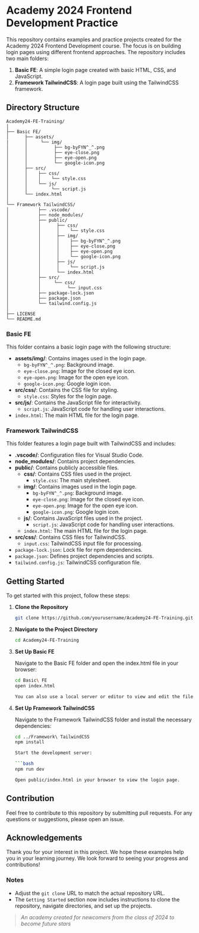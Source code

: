 # Academy 2024 Frontend Development Practice

This repository contains examples and practice projects created for the Academy 2024 Frontend Development course. The focus is on building login pages using different frontend approaches. The repository includes two main folders:

1. **Basic FE**: A simple login page created with basic HTML, CSS, and JavaScript.
2. **Framework TailwindCSS**: A login page built using the TailwindCSS framework.


## Directory Structure


```
Academy24-FE-Training/
│
├── Basic FE/
│      ├── assets/
|      │     └── img/
│      │          ├── bg-byFYN^_^.png
│      │          ├── eye-close.png
│      │          ├── eye-open.png
│      │          └── google-icon.png
│      ├── src/
│      │    ├── css/
│      │    │    └── style.css
│      │    └── js/
│      │         └── script.js
│      └── index.html
│
└── Framework TailwindCSS/
│           ├── .vscode/
│           ├── node_modules/
│           ├── public/
│           │      ├── css/
│           │      │    └── style.css
│           │      ├── img/
│           │      │    ├── bg-byFYN^_^.png
│           │      │    ├── eye-close.png
│           │      │    ├── eye-open.png
│           │      │    └── google-icon.png
│           │      ├── js/
│           │      │    └── script.js
│           │      └── index.html
│           ├── src/
│           │     └── css/
│           │          └── input.css
│           ├── package-lock.json
│           ├── package.json
│           └── tailwind.config.js
│
├── LICENSE
└── README.md
```


### Basic FE

This folder contains a basic login page with the following structure:

- **assets/img/**: Contains images used in the login page.
  - `bg-byFYN^_^.png`: Background image.
  - `eye-close.png`: Image for the closed eye icon.
  - `eye-open.png`: Image for the open eye icon.
  - `google-icon.png`: Google login icon.
- **src/css/**: Contains the CSS file for styling.
  - `style.css`: Styles for the login page.
- **src/js/**: Contains the JavaScript file for interactivity.
  - `script.js`: JavaScript code for handling user interactions.
- `index.html`: The main HTML file for the login page.

### Framework TailwindCSS

This folder features a login page built with TailwindCSS and includes:

- **.vscode/**: Configuration files for Visual Studio Code.
- **node_modules/**: Contains project dependencies.
- **public/**: Contains publicly accessible files.
  - **css/**: Contains CSS files used in the project.
    - `style.css`: The main stylesheet.
  - **img/**: Contains images used in the login page.
    - `bg-byFYN^_^.png`: Background image.
    - `eye-close.png`: Image for the closed eye icon.
    - `eye-open.png`: Image for the open eye icon.
    - `google-icon.png`: Google login icon.
  - **js/**: Contains JavaScript files used in the project.
    - `script.js`: JavaScript code for handling user interactions.
  - `index.html`: The main HTML file for the login page.
- **src/css/**: Contains CSS files for TailwindCSS.
  - `input.css`: TailwindCSS input file for processing.
- `package-lock.json`: Lock file for npm dependencies.
- `package.json`: Defines project dependencies and scripts.
- `tailwind.config.js`: TailwindCSS configuration file.

## Getting Started

To get started with this project, follow these steps:

1. **Clone the Repository**

   ```bash
   git clone https://github.com/yourusername/Academy24-FE-Training.git

2. **Navigate to the Project Directory**

   ```bash
   cd Academy24-FE-Training

3. **Set Up Basic FE**
   
   Navigate to the Basic FE folder and open the index.html file in your browser:
    
    ```bash
    cd Basic\ FE
    open index.html

    You can also use a local server or editor to view and edit the files.

4. **Set Up Framework TailwindCSS**

    Navigate to the Framework TailwindCSS folder and install the necessary dependencies:

    ```bash
    cd ../Framework\ TailwindCSS
    npm install

    Start the development server:

    ```bash
    npm run dev

    Open public/index.html in your browser to view the login page.


## Contribution
Feel free to contribute to this repository by submitting pull requests. For any questions or suggestions, please open an issue.


## Acknowledgements
Thank you for your interest in this project. We hope these examples help you in your learning journey. We look forward to seeing your progress and contributions!


### Notes

- Adjust the `git clone` URL to match the actual repository URL.
- The `Getting Started` section now includes instructions to clone the repository, navigate directories, and set up the projects.

> *An academy created for newcomers from the class of 2024 to become future stars*